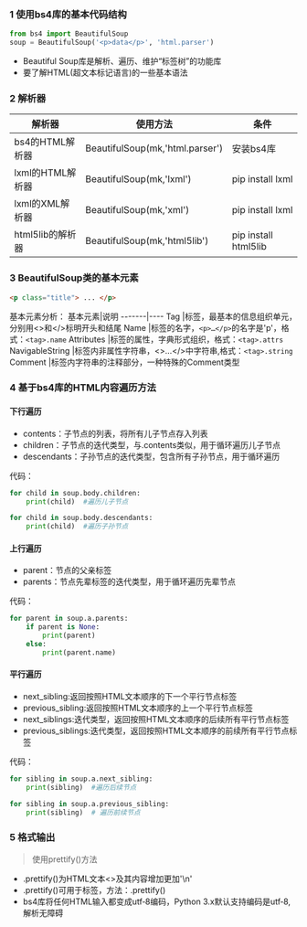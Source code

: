 ### 1 使用bs4库的基本代码结构
```Python
from bs4 import BeautifulSoup
soup = BeautifulSoup('<p>data</p>', 'html.parser')
```

- Beautiful Soup库是解析、遍历、维护“标签树”的功能库
- 要了解HTML(超文本标记语言)的一些基本语法

### 2 解析器
解析器|使用方法|条件
-----|-------|-----
bs4的HTML解析器|BeautifulSoup(mk,'html.parser')|安装bs4库
lxml的HTML解析器|BeautifulSoup(mk,'lxml')|pip install lxml
lxml的XML解析器|BeautifulSoup(mk,'xml')|pip install lxml
html5lib的解析器|BeautifulSoup(mk,'html5lib')|pip install html5lib

### 3 BeautifulSoup类的基本元素
```html
<p class="title"> ... </p>
```
基本元素分析：
基本元素|说明
-------|----
Tag |标签，最基本的信息组织单元，分别用<>和</>标明开头和结尾
Name |标签的名字，`<p>…</p>`的名字是'p'，格式：`<tag>.name`
Attributes |标签的属性，字典形式组织，格式：`<tag>.attrs`
NavigableString |标签内非属性字符串，<>…</>中字符串,格式：`<tag>.string`
Comment |标签内字符串的注释部分，一种特殊的Comment类型

### 4 基于bs4库的HTML内容遍历方法
#### 下行遍历
- contents：子节点的列表，将<tag>所有儿子节点存入列表
- children：子节点的迭代类型，与.contents类似，用于循环遍历儿子节点
- descendants：子孙节点的迭代类型，包含所有子孙节点，用于循环遍历

代码：
```Python
for child in soup.body.children:
    print(child)  #遍历儿子节点
```
```Python
for child in soup.body.descendants:
    print(child)  #遍历子孙节点
```
#### 上行遍历
- parent：节点的父亲标签
- parents：节点先辈标签的迭代类型，用于循环遍历先辈节点

代码：
```Python
for parent in soup.a.parents:
    if parent is None:
        print(parent)
    else:
        print(parent.name)
```

#### 平行遍历
- next_sibling:返回按照HTML文本顺序的下一个平行节点标签
- previous_sibling:返回按照HTML文本顺序的上一个平行节点标签
- next_siblings:迭代类型，返回按照HTML文本顺序的后续所有平行节点标签
- previous_siblings:迭代类型，返回按照HTML文本顺序的前续所有平行节点标签

代码：
```Python
for sibling in soup.a.next_sibling:
    print(sibling)  #遍历后续节点
```
```Python
for sibling in soup.a.previous_sibling:
    print(sibling)  # 遍历前续节点
```

### 5 格式输出
> 使用prettify()方法

- .prettify()为HTML文本<>及其内容增加更加'\n'
- .prettify()可用于标签，方法：<tag>.prettify()
- bs4库将任何HTML输入都变成utf‐8编码，Python 3.x默认支持编码是utf‐8,解析无障碍